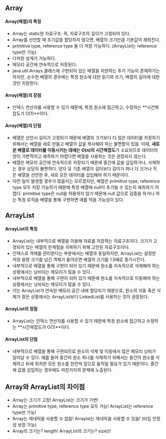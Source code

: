 Array
-----

#### **Array(배열)의 특징**

*   Array는 static한 자료구조. 즉, 자료구조의 길이가 고정되어 있다.
*   Array를 선언할 때 초기값을 할당하지 않으면, 배열의 크기만큼 기본값이 채워진다.
*   primitive type, reference type 둘 다 저장 가능하다. (ArrayList는 reference type만 가능)
*   다차원 설계가 가능하다.
*   메모리 공간에 연속적으로 저장된다.
*   java.util.Arrays 클래스에 구현되어 있는 배열을 지원하는 추가 기능이 존재하기는 하지만, 순수한 배열의 경우에는 특정 원소에 대한 읽기와 쓰기, 배열의 길이에 대한 것만 지원한다.

#### **Array(배열)의 장점**

*   인덱스 연산자를 사용할 수 있기 때문에, 특정 원소에 접근하고, 수정하는 **시간복잡도가 O(1)**이다.

#### **Array(배열)의 단점**

*   배열은 선언시 길이가 고정되기 때문에 배열의 크기보다 더 많은 데이터를 저장하기 위해서는 배열을 새로 만들고 배열의 값을 복사해야 하는 불편함이 있음. 이때, **새로운 배열로 데이터를 이동시키는 데에는 O(n)의 시간복잡도**가 소요되므로 데이터의 양이 가변적이고 예측하기 어렵다면 배열을 사용하는 것은 권장되지 않는다.
*   배열은 메모리 공간에 연속적으로 저장되기 때문에 중간에 값을 삽입하거나, 삭제하는 경우 상당히 불편하다. 양자 모 기존 배열의 길이보다 길이가 하나 더 크거나 작은 배열을 선언한 후, 새로 모든 데이터를 삽입해야 하기 때문이다.
*   이런 일이 발생할 경우가 많을지는 모르겠지만, 배열은 primitive type, reference type 모두 저장 가능하기 때문에 특정 배열에 null이 추가될 수 있는지 예측하기 어렵다. primitive type은 null을 허용하지 않기 때문에 null 값으로 검증을 하거나 하는 특정 로직을 배열을 통해 구현하면 애를 먹을 가능성이 있다.

ArrayList
---------

#### **ArrayList의 특징**

*   ArrayList는 내부적으로 배열을 이용해 자료를 저장하는 자료구조이다. 크기가 고정되어 있는 배열의 한계점을 극복하기 위해 고안된 자료구조이다.
*   인덱스로 객체를 관리한다는 부분에서는 배열과 동일하지만, ArrayList는 설정한 저장 용량 크기를 넘긴 객체가 들어오면 배열의 크기를 1.5배로 증가시킨다.
*   내부적으로 배열을 통해 구현이 되어 있기 때문에 원소를 지속적으로 삭제해야 하는 상황에서는 낭비되는 메모리가 많을 수 있다.
*   내부적으로 배열을 통해 구현이 되어 있기 때문에 원소를 지속적으로 이동해야 하는 상황에서는 낭비되는 메모리가 많을 수 있다.
*   이는 ArrayList가 연속된 메모리 공간 내에 할당되기 때문으로, 원소의 이동 혹은 삭제가 잦은 상황에서는 ArrayList보다 LinkedList를 사용하는 것이 권장된다.

#### **ArrayList의 장점**

*   ArrayList는 인덱스 연산자를 사용할 수 있기 때문에 특정 원소에 접근하고 수정하는 **시간복잡도가 O(1)**이다.

#### **ArrayList의 단점**

*   내부적으로 배열을 통해 구현되므로 원소의 삭제 및 이동에서 많은 메모리 낭비가 일어날 수 있다. 예를 들어 중간의 원소 하나를 삭제하기 위해서는 중간의 원소를 삭제하고 뒤에 위치한 모든 원소를 한칸씩 앞으로 움직일 필요가 있기 때문이다. 중간에 값을 삽입하는 경우에도 마찬가지의 문제에 노출된다.

Array와 ArrayList의 차이점
---------------------

*   Array는 크기가 고정! ArrayList는 크기가 가변!
*   Array는 primitive type, reference type 모두 가능! ArrayList는 reference type만 가능!
*   Array는 제네릭을 사용할 수 없음! Arrayist는 제네릭을 사용할 수 있음! (타입 안정성 보장 가능)
*   Array의 크기는? length! ArrayList의 크기는? size()!
